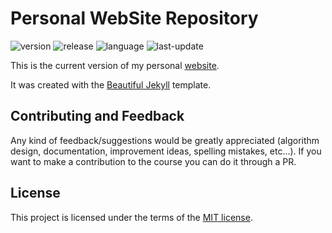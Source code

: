 # Personal WebSite Repository

![version](https://img.shields.io/badge/Version-Prod-blue)
![release](https://img.shields.io/badge/Release-1.2.4-blue)
![language](https://img.shields.io/badge/Language-HTML,Ruby,JavaScript-brightgreen)
![last-update](https://img.shields.io/badge/Last_update-05/12/2022-orange)

This is the current version of my personal [website](https://ansegura7.github.io).

It was created with the [Beautiful Jekyll](https://github.com/daattali/beautiful-jekyll) template.

## Contributing and Feedback
Any kind of feedback/suggestions would be greatly appreciated (algorithm design, documentation, improvement ideas, spelling mistakes, etc...). If you want to make a contribution to the course you can do it through a PR.

## License
This project is licensed under the terms of the <a href="https://github.com/ansegura7/ansegura7.github.io/blob/master/LICENSE">MIT license</a>.
